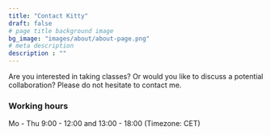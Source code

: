 ```yaml
---
title: "Contact Kitty"
draft: false
# page title background image
bg_image: "images/about/about-page.png"
# meta description
description : ""
---
```


Are you interested in taking classes? Or would you like to discuss a potential collaboration? Please do not hesitate to contact me. 

### Working hours
Mo - Thu 9:00 - 12:00 and 13:00 - 18:00 (Timezone: CET)

